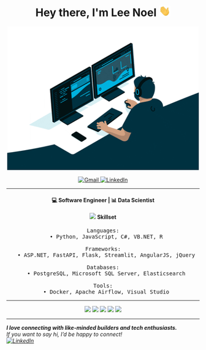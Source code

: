 <h1 align="center"> Hey there, I'm Lee Noel <img src="https://github.com/Khaliladib11/Khaliladib11/blob/main/wave.gif" width="30"> </h1>

<p align="center">
  <img src="https://github.com/Khaliladib11/Khaliladib11/blob/main/giphy.gif" width="500"/>
</p>

<div align="center">

<a href="mailto:leejnoel@gmail.com" target="_blank">
  <img src="https://img.shields.io/badge/Gmail-red?style=for-the-badge&logo=gmail&logoColor=white" alt="Gmail"/>
</a>
<a href="https://www.linkedin.com/in/leejnoel/" target="_blank">
  <img src="https://img.shields.io/badge/LinkedIn-blue?style=for-the-badge&logo=linkedin&logoColor=white" alt="LinkedIn"/>
</a>

</div>

---

<div align="center">
  <h4>💻 Software Engineer | 📊 Data Scientist</h4>
  <h4><img src="https://media.giphy.com/media/giEkKR58desN2ehLLR/giphy.gif" width="90"> Skillset</h4>

<pre>
Languages:
  • Python, JavaScript, C#, VB.NET, R

Frameworks:
  • ASP.NET, FastAPI, Flask, Streamlit, AngularJS, jQuery

Databases:
  • PostgreSQL, Microsoft SQL Server, Elasticsearch

Tools:
  • Docker, Apache Airflow, Visual Studio
</pre>
</div>

---

<div align="center">

<img src="http://github-profile-summary-cards.vercel.app/api/cards/profile-details?username=LeeLee-00&theme=tokyonight" />
<img src="http://github-profile-summary-cards.vercel.app/api/cards/repos-per-language?username=LeeLee-00&theme=tokyonight" />
<img src="http://github-profile-summary-cards.vercel.app/api/cards/most-commit-language?username=LeeLee-00&theme=tokyonight" />
<img src="http://github-profile-summary-cards.vercel.app/api/cards/stats?username=LeeLee-00&theme=tokyonight" />
<img src="http://github-profile-summary-cards.vercel.app/api/cards/productive-time?username=LeeLee-00&theme=radical&utcOffset=-4" />

</div>

---

<em><b>I love connecting with like-minded builders and tech enthusiasts.</b>  
If you want to say hi, I’d be happy to connect!  
<a href="https://www.linkedin.com/in/leejnoel/" target="_blank">
  <img src="https://img.shields.io/badge/LinkedIn-blue?style=flat-square&logo=linkedin&logoColor=white" alt="LinkedIn"/>
</a>
</em>
